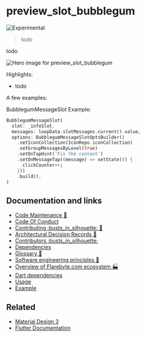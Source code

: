 # preview\_slot\_bubblegum

![Experimental](https://img.shields.io/badge/status-experimental-blue)

> todo

todo

![Hero image for preview\_slot\_bubblegum](doc/preview_slot_bubblegum.jpeg)

Highlights:

-   todo

A few examples:

BubblegumMessageSlot Example:

```dart
BubblegumMessageSlot(
  slot: _infoSlot,
  messages: loopData.slotMessages.current().value,
  options: BubblegumMessageSlotOptsBuilder()
    .setIconCollection(IconRepo.iconCollection)
    .setGroupMessagesByLevel(true)
    .setOnTapHint('Fix the content')
    .setOnMessageTap((message) => setState(() {
      clickCounter++;
    }))
    .build(),
)

```

## Documentation and links

-   [Code Maintenance :wrench:](MAINTENANCE.md)
-   [Code Of Conduct](CODE_OF_CONDUCT.md)
-   [Contributing :busts\_in\_silhouette: :construction:](CONTRIBUTING.md)
-   [Architectural Decision Records :memo:](DECISIONS.md)
-   [Contributors
    :busts\_in\_silhouette:](https://github.com/flarebyte/preview_slot_bubblegum/graphs/contributors)
-   [Dependencies](https://github.com/flarebyte/preview_slot_bubblegum/network/dependencies)
-   [Glossary
    :book:](https://github.com/flarebyte/overview/blob/main/GLOSSARY.md)
-   [Software engineering principles
    :gem:](https://github.com/flarebyte/overview/blob/main/PRINCIPLES.md)
-   [Overview of Flarebyte.com ecosystem
    :factory:](https://github.com/flarebyte/overview)
-   [Dart dependencies](DEPENDENCIES.md)
-   [Usage](USAGE.md)
-   [Example](example/example.dart)

## Related

-   [Material Design 3](https://m3.material.io/)
-   [Flutter Documentation](https://docs.flutter.dev/)
